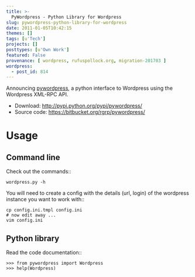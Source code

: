 ```yaml
---
title: >-
  PyWordpress - Python Library for Wordpress
slug: pywordpress-python-library-for-wordpress
date: 2011-01-05T10:42:15
themes: []
tags: [u'Tech']
projects: []
posttypes: [u'Own Work']
featured: False
provenance: [ wordpress, rufuspollock.org, migration-201703 ]
wordpress:
  - post_id: 814
---
```


Announcing [pywordpress][], a python interface to Wordpress using the Wordpress XML-RPC API.

 * Download: <http://pypi.python.org/pypi/pywordpress/>
 * Source code: <https://bitbucket.org/rgrp/pywordpress/>

[pywordpress]: https://bitbucket.org/rgrp/pywordpress

Usage
=====

Command line
------------

Check out the commands::

    wordpress.py -h 

You will need to create a config with the details (url, login) of the wordpress
instance you want to work with::

    cp config.ini.tmpl config.ini
    # now edit away ...
    vim config.ini


Python library
--------------

Read the code documentation::

    >>> from pywordpress import Wordpress
    >>> help(Wordpress)


